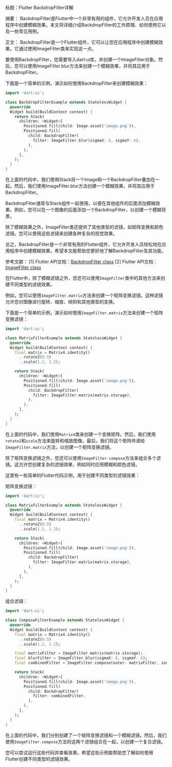 标题：Flutter BackdropFilter详解

摘要：
BackdropFilter是Flutter中一个非常有用的组件，它允许开发人员在应用程序中创建模糊效果。本文将详细介绍BackdropFilter的工作原理、如何使用它以及一些常见用例。

正文：
BackdropFilter是一个Flutter组件，它可以让您在应用程序中创建模糊效果。它通过使用ImageFilter类来实现这一点。

要使用BackdropFilter，您需要导入dart:ui库，并创建一个ImageFilter对象。然后，您可以使用ImageFilter.blur方法来创建一个模糊效果，并将其应用于BackdropFilter。

下面是一个简单的示例，演示如何使用BackdropFilter来创建模糊效果：

```dart
import 'dart:ui';

class BackdropFilterExample extends StatelessWidget {
  @override
  Widget build(BuildContext context) {
    return Stack(
      children: <Widget>[
        Positioned.fill(child: Image.asset('image.png')),
        Positioned.fill(
          child: BackdropFilter(
            filter: ImageFilter.blur(sigmaX: 6, sigmaY: 6),
          ),
        ),
      ],
    );
  }
}
```

在上面的代码中，我们使用Stack将一个Image和一个BackdropFilter叠加在一起。然后，我们使用ImageFilter.blur方法创建一个模糊效果，并将其应用于BackdropFilter。

BackdropFilter通常与Stack组件一起使用，以便在其他组件的后面添加模糊效果。例如，您可以在一个图像的后面添加一个BackdropFilter，以创建一个模糊背景。

除了模糊效果之外，ImageFilter类还提供了其他类型的滤镜，如矩阵变换和颜色滤镜。您可以使用这些滤镜来创建各种复杂的视觉效果。

总之，BackdropFilter是一个非常有用的Flutter组件，它允许开发人员轻松地在应用程序中创建模糊效果。希望本文能帮助您更好地了解BackdropFilter及其功能。

参考文献：
[1] Flutter API文档：[BackdropFilter class](https://api.flutter.dev/flutter/widgets/BackdropFilter-class.html)
[2] Flutter API文档：[ImageFilter class](https://api.flutter.dev/flutter/dart-ui/ImageFilter-class.html)


在Flutter中，除了模糊滤镜之外，您还可以使用`ImageFilter`类中的其他方法来创建不同类型的滤镜效果。

例如，您可以使用`ImageFilter.matrix`方法来创建一个矩阵变换滤镜。这种滤镜允许您对图像进行旋转、缩放、倾斜和其他类型的变换。

下面是一个简单的示例，演示如何使用`ImageFilter.matrix`方法来创建一个矩阵变换滤镜：

```dart
import 'dart:ui';

class MatrixFilterExample extends StatelessWidget {
  @override
  Widget build(BuildContext context) {
    final matrix = Matrix4.identity()
      ..rotateZ(0.5)
      ..scale(1.2, 1.2);

    return Stack(
      children: <Widget>[
        Positioned.fill(child: Image.asset('image.png')),
        Positioned.fill(
          child: BackdropFilter(
            filter: ImageFilter.matrix(matrix.storage),
          ),
        ),
      ],
    );
  }
}
```

在上面的代码中，我们使用`Matrix4`类来创建一个变换矩阵。然后，我们使用`rotateZ`和`scale`方法来旋转和缩放图像。最后，我们将这个矩阵传递给`ImageFilter.matrix`方法，以创建一个矩阵变换滤镜。

除了矩阵变换滤镜之外，您还可以使用`ImageFilter.compose`方法来组合多个滤镜。这允许您创建复杂的滤镜效果，例如同时应用模糊和颜色滤镜。

这里有一些简单的Flutter代码示例，用于创建不同类型的滤镜效果：

矩阵变换滤镜：

```dart
import 'dart:ui';

class MatrixFilterExample extends StatelessWidget {
  @override
  Widget build(BuildContext context) {
    final matrix = Matrix4.identity()
      ..rotateZ(0.5)
      ..scale(1.2, 1.2);

    return Stack(
      children: <Widget>[
        Positioned.fill(child: Image.asset('image.png')),
        Positioned.fill(
          child: BackdropFilter(
            filter: ImageFilter.matrix(matrix.storage),
          ),
        ),
      ],
    );
  }
}
```

组合滤镜：

```dart
import 'dart:ui';

class ComposeFilterExample extends StatelessWidget {
  @override
  Widget build(BuildContext context) {
    final matrix = Matrix4.identity()
      ..rotateZ(0.5)
      ..scale(1.2, 1.2);

    final matrixFilter = ImageFilter.matrix(matrix.storage);
    final blurFilter = ImageFilter.blur(sigmaX: 6, sigmaY: 6);
    final combinedFilter = ImageFilter.compose(outer: matrixFilter, inner: blurFilter);

    return Stack(
      children: <Widget>[
        Positioned.fill(child: Image.asset('image.png')),
        Positioned.fill(
          child: BackdropFilter(
            filter: combinedFilter,
          ),
        ),
      ],
    );
  }
}
```

在上面的代码中，我们分别创建了一个矩阵变换滤镜和一个模糊滤镜。然后，我们使用`ImageFilter.compose`方法将这两个滤镜组合在一起，以创建一个复合滤镜。

您可以尝试运行这些代码并查看效果。希望这些示例能帮助您了解如何使用Flutter创建不同类型的滤镜效果。